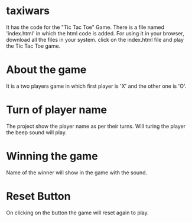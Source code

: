 # taxiwars
It has the code for the "Tic Tac Toe" Game.
There is a file named 'index.html' in which the html code is added.
For using it in your browser, download all the files in your system.
click on the index.html file and play the Tic Tac Toe game.

# About the game
It is a two players game in which first player is 'X' and the other one is 'O'.

# Turn of player name
The project show the player name as per their turns. Will turing the player the beep sound will play.

# Winning the game
Name of the winner will show in the game with the sound.

# Reset Button
On clicking on the button the game will reset again to play.
